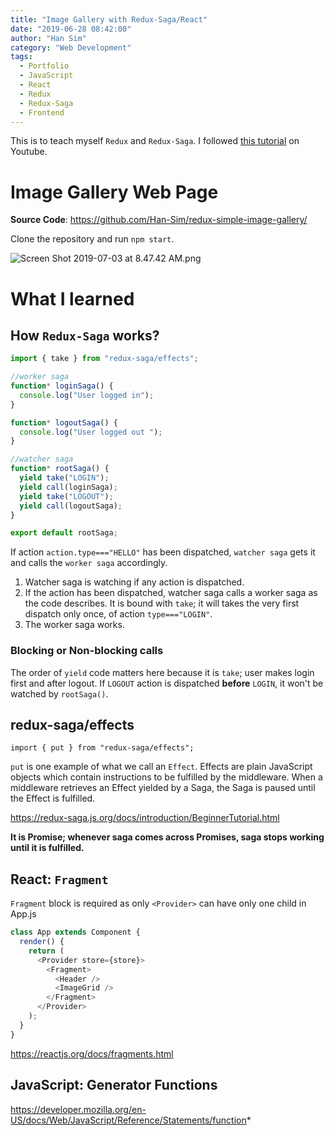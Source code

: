 ```yaml
---
title: "Image Gallery with Redux-Saga/React"
date: "2019-06-28 08:42:00"
author: "Han Sim"
category: "Web Development"
tags:
  - Portfolio
  - JavaScript
  - React
  - Redux
  - Redux-Saga
  - Frontend
---
```


This is to teach myself `Redux` and `Redux-Saga`. I followed [this tutorial](https://www.youtube.com/watch?v=0L99n06F2rU&list=PLMV09mSPNaQlWvqEwF6TfHM-CVM6lXv39) on Youtube.

# Image Gallery Web Page

**Source Code**: https://github.com/Han-Sim/redux-simple-image-gallery/

Clone the repository and run `npm start`.

![Screen Shot 2019-07-03 at 8.47.42 AM.png](https://i.loli.net/2019/07/03/5d1ca449e3b4514303.png)

# What I learned

## How `Redux-Saga` works?

```JavaScript
import { take } from "redux-saga/effects";

//worker saga
function* loginSaga() {
  console.log("User logged in");
}

function* logoutSaga() {
  console.log("User logged out ");
}

//watcher saga
function* rootSaga() {
  yield take("LOGIN");
  yield call(loginSaga);
  yield take("LOGOUT");
  yield call(logoutSaga);
}

export default rootSaga;
```

If action `action.type==="HELLO"` has been dispatched, `watcher saga` gets it and calls the `worker saga` accordingly.

1. Watcher saga is watching if any action is dispatched.
2. If the action has been dispatched, watcher saga calls a worker saga as the code describes. It is bound with `take`; it will takes the very first dispatch only once, of action `type==="LOGIN"`.
3. The worker saga works.

### Blocking or Non-blocking calls

The order of `yield` code matters here because it is `take`; user makes login first and after logout. If `LOGOUT` action is dispatched **before** `LOGIN`, it won't be watched by `rootSaga()`.

## redux-saga/effects

`import { put } from "redux-saga/effects";`

`put` is one example of what we call an `Effect`. Effects are plain JavaScript objects which contain instructions to be fulfilled by the middleware. When a middleware retrieves an Effect yielded by a Saga, the Saga is paused until the Effect is fulfilled.

https://redux-saga.js.org/docs/introduction/BeginnerTutorial.html

**It is Promise; whenever saga comes across Promises, saga stops working until it is fulfilled.**

## React: `Fragment`

`Fragment` block is required as only `<Provider>` can have only one child in App.js

```JavaScript
class App extends Component {
  render() {
    return (
      <Provider store={store}>
        <Fragment>
          <Header />
          <ImageGrid />
        </Fragment>
      </Provider>
    );
  }
}
```

https://reactjs.org/docs/fragments.html

## JavaScript: Generator Functions

https://developer.mozilla.org/en-US/docs/Web/JavaScript/Reference/Statements/function*
